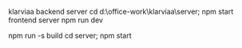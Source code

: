 klarviaa
backend server
cd d:\office-work\klarviaa\server; npm start
frontend server
npm run dev

npm run -s build
cd server; npm start